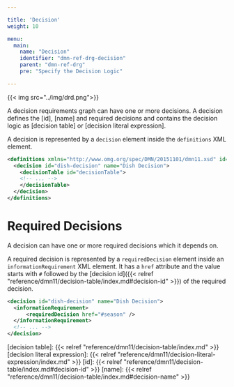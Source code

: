 ```yaml
---

title: 'Decision'
weight: 10

menu:
  main:
    name: "Decision"
    identifier: "dmn-ref-drg-decision"
    parent: "dmn-ref-drg"
    pre: "Specify the Decision Logic"

---
```


{{< img src="../img/drd.png">}}

A decision requirements graph can have one or more decisions. 
A decision defines the [id], [name] and required decisions and contains the decision logic as [decision table] or [decision literal expression].

A decision is represented by a `decision` element inside the `definitions` XML element.

```xml
<definitions xmlns="http://www.omg.org/spec/DMN/20151101/dmn11.xsd" id="dish" name="Desired Dish" namespace="party">
  <decision id="dish-decision" name="Dish Decision">
    <decisionTable id="decisionTable">
    <!-- ... -->
    </decisionTable>
  </decision>
</definitions>
```

# Required Decisions

A decision can have one or more required decisions which it depends on. 

A required decision is represented by a `requiredDecision` element inside an `informationRequirement` XML element. 
It has a `href` attribute and the value starts with `#` followed by the [decision id]({{< relref "reference/dmn11/decision-table/index.md#decision-id" >}}) of the required decision.

```xml
<decision id="dish-decision" name="Dish Decision">
  <informationRequirement>
      <requiredDecision href="#season" />
  </informationRequirement>
  <!-- ... -->
</decision>
```

[decision table]: {{< relref "reference/dmn11/decision-table/index.md" >}}
[decision literal expression]: {{< relref "reference/dmn11/decision-literal-expression/index.md" >}}
[id]: {{< relref "reference/dmn11/decision-table/index.md#decision-id" >}}
[name]: {{< relref "reference/dmn11/decision-table/index.md#decision-name" >}}

